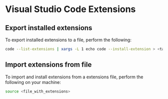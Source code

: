 # Visual Studio Code Extensions

## Export installed extensions
To export installed extensions to a file, perform the following:
```bash
code --list-extensions | xargs -L 1 echo code --install-extension > <target_file>
```

## Import extensions from file
To import and install extensions from a extensions file, perform the following on your machine:
```bash
source <file_with_extensions>
```

